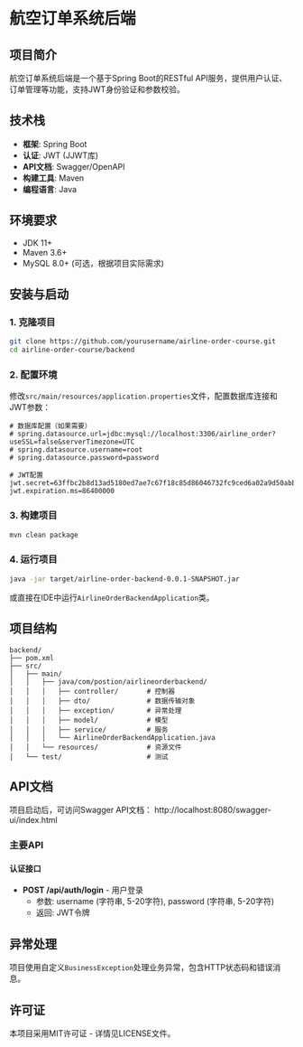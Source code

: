 # 航空订单系统后端

## 项目简介
航空订单系统后端是一个基于Spring Boot的RESTful API服务，提供用户认证、订单管理等功能，支持JWT身份验证和参数校验。

## 技术栈
- **框架**: Spring Boot
- **认证**: JWT (JJWT库)
- **API文档**: Swagger/OpenAPI
- **构建工具**: Maven
- **编程语言**: Java

## 环境要求
- JDK 11+ 
- Maven 3.6+ 
- MySQL 8.0+ (可选，根据项目实际需求)

## 安装与启动

### 1. 克隆项目
```bash
git clone https://github.com/yourusername/airline-order-course.git
cd airline-order-course/backend
```

### 2. 配置环境
修改`src/main/resources/application.properties`文件，配置数据库连接和JWT参数：
```properties
# 数据库配置（如果需要）
# spring.datasource.url=jdbc:mysql://localhost:3306/airline_order?useSSL=false&serverTimezone=UTC
# spring.datasource.username=root
# spring.datasource.password=password

# JWT配置
jwt.secret=63ffbc2b8d13ad5180ed7ae7c67f18c85d86046732fc9ced6a02a9d50abb1a03
jwt.expiration.ms=86400000
```

### 3. 构建项目
```bash
mvn clean package
```

### 4. 运行项目
```bash
java -jar target/airline-order-backend-0.0.1-SNAPSHOT.jar
```
或直接在IDE中运行`AirlineOrderBackendApplication`类。

## 项目结构
```
backend/
├── pom.xml
├── src/
│   ├── main/
│   │   ├── java/com/postion/airlineorderbackend/
│   │   │   ├── controller/       # 控制器
│   │   │   ├── dto/              # 数据传输对象
│   │   │   ├── exception/        # 异常处理
│   │   │   ├── model/            # 模型
│   │   │   ├── service/          # 服务
│   │   │   └── AirlineOrderBackendApplication.java
│   │   └── resources/            # 资源文件
│   └── test/                     # 测试
```

## API文档
项目启动后，可访问Swagger API文档：
http://localhost:8080/swagger-ui/index.html

### 主要API

#### 认证接口
- **POST /api/auth/login** - 用户登录
  - 参数: username (字符串, 5-20字符), password (字符串, 5-20字符)
  - 返回: JWT令牌

## 异常处理
项目使用自定义`BusinessException`处理业务异常，包含HTTP状态码和错误消息。

## 许可证
本项目采用MIT许可证 - 详情见LICENSE文件。